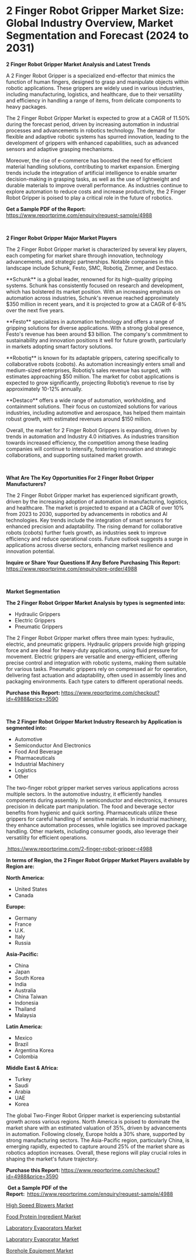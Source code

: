 <p><h1>2 Finger Robot Gripper Market Size: Global Industry Overview, Market Segmentation and Forecast (2024 to 2031)</h1></p><p><strong>2 Finger Robot Gripper Market Analysis and Latest Trends</strong></p>
<p><p>A 2 Finger Robot Gripper is a specialized end-effector that mimics the function of human fingers, designed to grasp and manipulate objects within robotic applications. These grippers are widely used in various industries, including manufacturing, logistics, and healthcare, due to their versatility and efficiency in handling a range of items, from delicate components to heavy packages.</p><p>The 2 Finger Robot Gripper Market is expected to grow at a CAGR of 11.50% during the forecast period, driven by increasing automation in industrial processes and advancements in robotics technology. The demand for flexible and adaptive robotic systems has spurred innovation, leading to the development of grippers with enhanced capabilities, such as advanced sensors and adaptive grasping mechanisms.</p><p>Moreover, the rise of e-commerce has boosted the need for efficient material handling solutions, contributing to market expansion. Emerging trends include the integration of artificial intelligence to enable smarter decision-making in grasping tasks, as well as the use of lightweight and durable materials to improve overall performance. As industries continue to explore automation to reduce costs and increase productivity, the 2 Finger Robot Gripper is poised to play a critical role in the future of robotics.</p></p>
<p><strong>Get a Sample PDF of the Report:&nbsp;</strong> <a href="https://www.reportprime.com/enquiry/request-sample/4988">https://www.reportprime.com/enquiry/request-sample/4988</a></p>
<p>&nbsp;</p>
<p><strong>2 Finger Robot Gripper Major Market Players</strong></p>
<p><p>The 2 Finger Robot Gripper market is characterized by several key players, each competing for market share through innovation, technology advancements, and strategic partnerships. Notable companies in this landscape include Schunk, Festo, SMC, Robotiq, Zimmer, and Destaco.</p><p>**Schunk** is a global leader, renowned for its high-quality gripping systems. Schunk has consistently focused on research and development, which has bolstered its market position. With an increasing emphasis on automation across industries, Schunk's revenue reached approximately $350 million in recent years, and it is projected to grow at a CAGR of 6-8% over the next five years.</p><p>**Festo** specializes in automation technology and offers a range of gripping solutions for diverse applications. With a strong global presence, Festo's revenue has been around $3 billion. The company's commitment to sustainability and innovation positions it well for future growth, particularly in markets adopting smart factory solutions.</p><p>**Robotiq** is known for its adaptable grippers, catering specifically to collaborative robots (cobots). As automation increasingly enters small and medium-sized enterprises, Robotiq’s sales revenue has surged, with estimates approaching $50 million. The market for cobot applications is expected to grow significantly, projecting Robotiq’s revenue to rise by approximately 10-12% annually.</p><p>**Destaco** offers a wide range of automation, workholding, and containment solutions. Their focus on customized solutions for various industries, including automotive and aerospace, has helped them maintain robust growth, with estimated revenues around $150 million.</p><p>Overall, the market for 2 Finger Robot Grippers is expanding, driven by trends in automation and Industry 4.0 initiatives. As industries transition towards increased efficiency, the competition among these leading companies will continue to intensify, fostering innovation and strategic collaborations, and supporting sustained market growth.</p></p>
<p>&nbsp;</p>
<p><strong>What Are The Key Opportunities For 2 Finger Robot Gripper Manufacturers?</strong></p>
<p><p>The 2 Finger Robot Gripper market has experienced significant growth, driven by the increasing adoption of automation in manufacturing, logistics, and healthcare. The market is projected to expand at a CAGR of over 10% from 2023 to 2030, supported by advancements in robotics and AI technologies. Key trends include the integration of smart sensors for enhanced precision and adaptability. The rising demand for collaborative robots (cobots) further fuels growth, as industries seek to improve efficiency and reduce operational costs. Future outlook suggests a surge in applications across diverse sectors, enhancing market resilience and innovation potential.</p></p>
<p><strong>Inquire or Share Your Questions If Any Before Purchasing This Report:</strong> <a href="https://www.reportprime.com/enquiry/pre-order/4988">https://www.reportprime.com/enquiry/pre-order/4988</a></p>
<p>&nbsp;</p>
<p><strong>Market Segmentation</strong></p>
<p><strong>The 2 Finger Robot Gripper Market Analysis by types is segmented into:</strong></p>
<p><ul><li>Hydraulic Grippers</li><li>Electric Grippers</li><li>Pneumatic Grippers</li></ul></p>
<p><p>The 2 Finger Robot Gripper market offers three main types: hydraulic, electric, and pneumatic grippers. Hydraulic grippers provide high gripping force and are ideal for heavy-duty applications, using fluid pressure for movement. Electric grippers are versatile and energy-efficient, offering precise control and integration with robotic systems, making them suitable for various tasks. Pneumatic grippers rely on compressed air for operation, delivering fast actuation and adaptability, often used in assembly lines and packaging environments. Each type caters to different operational needs.</p></p>
<p><strong>Purchase this Report:&nbsp;</strong><a href="https://www.reportprime.com/checkout?id=4988&price=3590">https://www.reportprime.com/checkout?id=4988&price=3590</a></p>
<p>&nbsp;</p>
<p><strong>The 2 Finger Robot Gripper Market Industry Research by Application is segmented into:</strong></p>
<p><ul><li>Automotive</li><li>Semiconductor And Electronics</li><li>Food And Beverage</li><li>Pharmaceuticals</li><li>Industrial Machinery</li><li>Logistics</li><li>Other</li></ul></p>
<p><p>The two-finger robot gripper market serves various applications across multiple sectors. In the automotive industry, it efficiently handles components during assembly. In semiconductor and electronics, it ensures precision in delicate part manipulation. The food and beverage sector benefits from hygienic and quick sorting. Pharmaceuticals utilize these grippers for careful handling of sensitive materials. In industrial machinery, they enhance automation processes, while logistics see improved package handling. Other markets, including consumer goods, also leverage their versatility for efficient operations.</p></p>
<p><a href="https://www.reportprime.com/2-finger-robot-gripper-r4988">&nbsp;https://www.reportprime.com/2-finger-robot-gripper-r4988</a></p>
<p><strong>In terms of Region, the 2 Finger Robot Gripper Market Players available by Region are:</strong></p>
<p>
    <p> <strong> North America: </strong>
        <ul>
            <li>United States</li>
            <li>Canada</li>
        </ul>
        </p> 
    <p> <strong> Europe: </strong>
        <ul>
            <li>Germany</li>
            <li>France</li>
            <li>U.K.</li>
            <li>Italy</li>
            <li>Russia</li>
        </ul>
        </p> 
    <p> <strong> Asia-Pacific: </strong>
        <ul>
            <li>China</li>
            <li>Japan</li>
            <li>South Korea</li>
            <li>India</li>
            <li>Australia</li>
            <li>China Taiwan</li>
            <li>Indonesia</li>
            <li>Thailand</li>
            <li>Malaysia</li>
        </ul>
        </p> 
    <p> <strong> Latin America: </strong>
        <ul>
            <li>Mexico</li>
            <li>Brazil</li>
            <li>Argentina Korea</li>
            <li>Colombia</li>
        </ul>
        </p> 
    <p> <strong> Middle East & Africa: </strong>
        <ul>
            <li>Turkey</li>
            <li>Saudi</li>
            <li>Arabia</li>
            <li>UAE</li>
            <li>Korea</li>
        </ul>
    </p>
    </p>
<p><p>The global Two-Finger Robot Gripper market is experiencing substantial growth across various regions. North America is poised to dominate the market share with an estimated valuation of 35%, driven by advancements in automation. Following closely, Europe holds a 30% share, supported by strong manufacturing sectors. The Asia-Pacific region, particularly China, is emerging rapidly, expected to capture around 25% of the market share as robotics adoption increases. Overall, these regions will play crucial roles in shaping the market's future trajectory.</p></p>
<p><strong>Purchase this Report: </strong><a href="https://www.reportprime.com/checkout?id=4988&price=3590">https://www.reportprime.com/checkout?id=4988&price=3590</a></p>
<p>&nbsp;<strong>Get a Sample PDF of the Report:&nbsp;&nbsp;</strong><a href="https://www.reportprime.com/enquiry/request-sample/4988">https://www.reportprime.com/enquiry/request-sample/4988</a></p>
<p><strong></strong></p>
<p><p><a href="https://www.linkedin.com/pulse/high-speed-blowers-industry-sector-market-dynamics-future-mr82e?trackingId=%2F%2FEnZfxsTv2i0TweLRlixw%3D%3D">High Speed Blowers Market</a></p><p><a href="https://www.linkedin.com/pulse/food-protein-ingredient-industry-analysis-report-its-market-mhtfe?trackingId=2FRykPJvTB%2BPVttKKOIQqA%3D%3D">Food Protein Ingredient Market</a></p><p><a href="https://issuu.com/reportprime-2/docs/laboratory-evaporators-market-size-_fa072fea9430b1">Laboratory Evaporators Market</a></p><p><a href="https://issuu.com/reportprime-2/docs/laboratory-evaporator-market-size-2_bf5289f392d5e0">Laboratory Evaporator Market</a></p><p><a href="https://www.linkedin.com/pulse/emerging-market-trends-regional-analysis-borehole-equipment-forecasted-9emqe?trackingId=H3XdALhlQ4qFt9vLrnVLCg%3D%3D">Borehole Equipment Market</a></p></p>